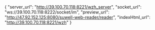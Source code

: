 {
  "server_url": "http://39.100.70.118:8221/wzh_server",
  "socket_url": "ws://39.100.70.118:8222/socket/im",
  "preview_url": "http://47.92.152.125:8080/suwell-web-reader/reader",
  "indexHtml_url": "http://39.100.70.118:8221/wzh"
}